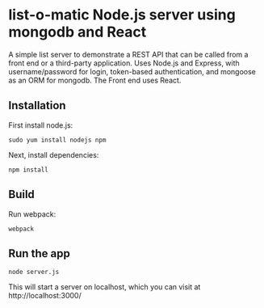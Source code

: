 # list-o-matic Node.js server using mongodb and React

A simple list server to demonstrate a REST API that can be called from a front
end or a third-party application. Uses Node.js and Express, with
username/password for login, token-based authentication, and mongoose as an
ORM for mongodb. The Front end uses React.

## Installation

First install node.js:

```
sudo yum install nodejs npm
```

Next, install dependencies:

```
npm install
```

## Build

Run webpack:

```
webpack
```

## Run the app

```
node server.js
```

This will start a server on localhost, which you can visit at http://localhost:3000/

